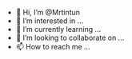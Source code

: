 - 👋 Hi, I’m @Mrtintun
- 👀 I’m interested in ...
- 🌱 I’m currently learning ...
- 💞️ I’m looking to collaborate on ...
- 📫 How to reach me ...

<!---
Mrtintun/Mrtintun is a ✨ special ✨ repository because its `README.md` (this file) appears on your GitHub profile.
You can click the Preview link to take a look at your changes.
--->
